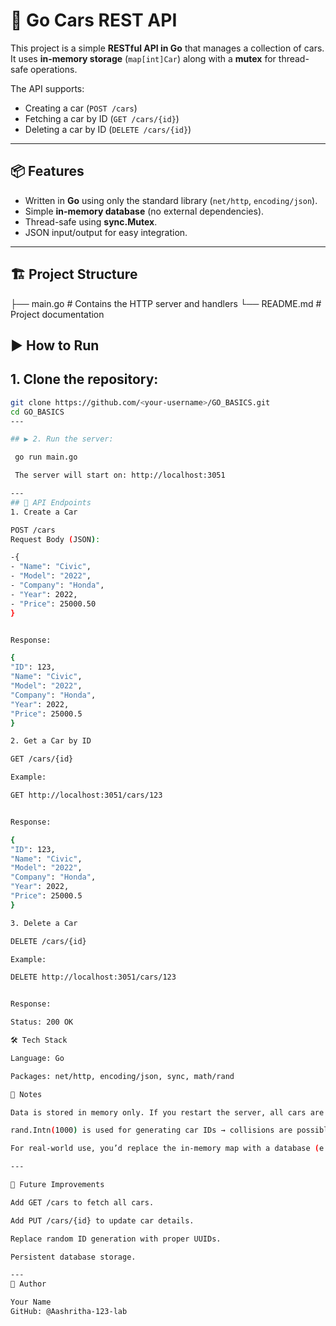 # 🚗 Go Cars REST API

This project is a simple **RESTful API in Go** that manages a collection of cars.  
It uses **in-memory storage** (`map[int]Car`) along with a **mutex** for thread-safe operations.  

The API supports:
- Creating a car (`POST /cars`)
- Fetching a car by ID (`GET /cars/{id}`)
- Deleting a car by ID (`DELETE /cars/{id}`)

---

## 📦 Features

- Written in **Go** using only the standard library (`net/http`, `encoding/json`).
- Simple **in-memory database** (no external dependencies).
- Thread-safe using **sync.Mutex**.
- JSON input/output for easy integration.

---

## 🏗️ Project Structure

├── main.go # Contains the HTTP server and handlers
└── README.md # Project documentation

## ▶️ How to Run

## 1. Clone the repository:
   ```bash
   git clone https://github.com/<your-username>/GO_BASICS.git
   cd GO_BASICS
---

## ▶️ 2. Run the server:

	go run main.go

	The server will start on: http://localhost:3051

---
## 🔗 API Endpoints
1. Create a Car

POST /cars
Request Body (JSON):

-{
  - "Name": "Civic",
  - "Model": "2022",
  - "Company": "Honda",
  - "Year": 2022,
  - "Price": 25000.50
}


Response:

{
  "ID": 123,
  "Name": "Civic",
  "Model": "2022",
  "Company": "Honda",
  "Year": 2022,
  "Price": 25000.5
}

2. Get a Car by ID

GET /cars/{id}

Example:

GET http://localhost:3051/cars/123


Response:

{
  "ID": 123,
  "Name": "Civic",
  "Model": "2022",
  "Company": "Honda",
  "Year": 2022,
  "Price": 25000.5
}

3. Delete a Car

DELETE /cars/{id}

Example:

DELETE http://localhost:3051/cars/123


Response:

Status: 200 OK

🛠️ Tech Stack

Language: Go

Packages: net/http, encoding/json, sync, math/rand

📌 Notes

Data is stored in memory only. If you restart the server, all cars are lost.

rand.Intn(1000) is used for generating car IDs → collisions are possible in rare cases.

For real-world use, you’d replace the in-memory map with a database (e.g., PostgreSQL, MongoDB).

---

🚀 Future Improvements

Add GET /cars to fetch all cars.

Add PUT /cars/{id} to update car details.

Replace random ID generation with proper UUIDs.

Persistent database storage.

---
👤 Author

Your Name
GitHub: @Aashritha-123-lab